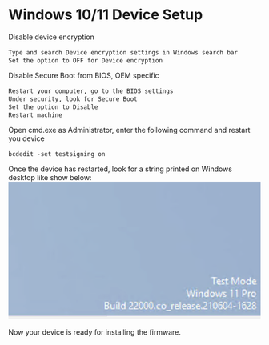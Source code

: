 # Windows 10/11 Device Setup

Disable device encryption
```
Type and search Device encryption settings in Windows search bar
Set the option to OFF for Device encryption
```

Disable Secure Boot from BIOS, OEM specific
```
Restart your computer, go to the BIOS settings
Under security, look for Secure Boot
Set the option to Disable
Restart machine
```

Open cmd.exe as Administrator, enter the following command and restart you device
```
bcdedit -set testsigning on
```

Once the device has restarted, look for a string printed on Windows desktop like show below: ![img](bcdedit_sample_notification.png)

Now your device is ready for installing the firmware.
